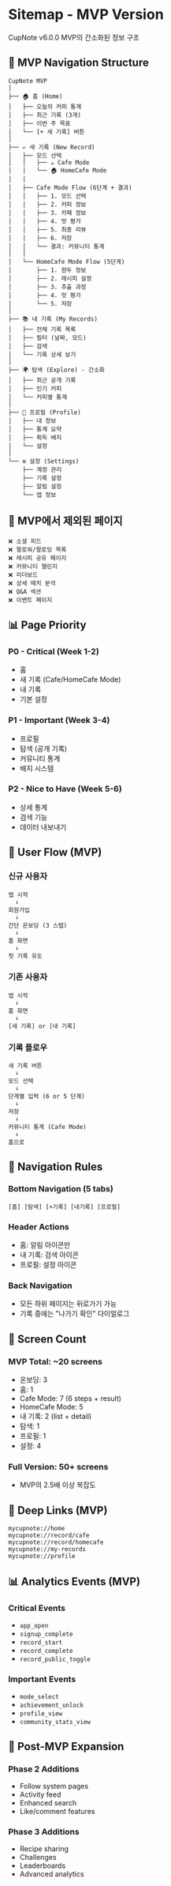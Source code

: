 # Sitemap - MVP Version

CupNote v6.0.0 MVP의 간소화된 정보 구조

## 📱 MVP Navigation Structure

```
CupNote MVP
│
├── 🏠 홈 (Home)
│   ├── 오늘의 커피 통계
│   ├── 최근 기록 (3개)
│   ├── 이번 주 목표
│   └── [+ 새 기록] 버튼
│
├── ✍️ 새 기록 (New Record)
│   ├── 모드 선택
│   │   ├── ☕ Cafe Mode
│   │   └── 🏠 HomeCafe Mode
│   │
│   ├── Cafe Mode Flow (6단계 + 결과)
│   │   ├── 1. 모드 선택
│   │   ├── 2. 커피 정보
│   │   ├── 3. 카페 정보
│   │   ├── 4. 맛 평가
│   │   ├── 5. 최종 리뷰
│   │   ├── 6. 저장
│   │   └── 결과: 커뮤니티 통계
│   │
│   └── HomeCafe Mode Flow (5단계)
│       ├── 1. 원두 정보
│       ├── 2. 레시피 설정
│       ├── 3. 추출 과정
│       ├── 4. 맛 평가
│       └── 5. 저장
│
├── 📚 내 기록 (My Records)
│   ├── 전체 기록 목록
│   ├── 필터 (날짜, 모드)
│   ├── 검색
│   └── 기록 상세 보기
│
├── 🌍 탐색 (Explore) - 간소화
│   ├── 최근 공개 기록
│   ├── 인기 커피
│   └── 커피별 통계
│
├── 👤 프로필 (Profile)
│   ├── 내 정보
│   ├── 통계 요약
│   ├── 획득 배지
│   └── 설정
│
└── ⚙️ 설정 (Settings)
    ├── 계정 관리
    ├── 기록 설정
    ├── 알림 설정
    └── 앱 정보
```

## 🚫 MVP에서 제외된 페이지

```
❌ 소셜 피드
❌ 팔로워/팔로잉 목록
❌ 레시피 공유 페이지
❌ 커뮤니티 챌린지
❌ 리더보드
❌ 상세 매치 분석
❌ Q&A 섹션
❌ 이벤트 페이지
```

## 📊 Page Priority

### P0 - Critical (Week 1-2)
- 홈
- 새 기록 (Cafe/HomeCafe Mode)
- 내 기록
- 기본 설정

### P1 - Important (Week 3-4)
- 프로필
- 탐색 (공개 기록)
- 커뮤니티 통계
- 배지 시스템

### P2 - Nice to Have (Week 5-6)
- 상세 통계
- 검색 기능
- 데이터 내보내기

## 🔀 User Flow (MVP)

### 신규 사용자
```
앱 시작
  ↓
회원가입
  ↓
간단 온보딩 (3 스텝)
  ↓
홈 화면
  ↓
첫 기록 유도
```

### 기존 사용자
```
앱 시작
  ↓
홈 화면
  ↓
[새 기록] or [내 기록]
```

### 기록 플로우
```
새 기록 버튼
  ↓
모드 선택
  ↓
단계별 입력 (6 or 5 단계)
  ↓
저장
  ↓
커뮤니티 통계 (Cafe Mode)
  ↓
홈으로
```

## 🎯 Navigation Rules

### Bottom Navigation (5 tabs)
```
[홈] [탐색] [+기록] [내기록] [프로필]
```

### Header Actions
- 홈: 알림 아이콘만
- 내 기록: 검색 아이콘
- 프로필: 설정 아이콘

### Back Navigation
- 모든 하위 페이지는 뒤로가기 가능
- 기록 중에는 "나가기 확인" 다이얼로그

## 📱 Screen Count

### MVP Total: ~20 screens
- 온보딩: 3
- 홈: 1
- Cafe Mode: 7 (6 steps + result)
- HomeCafe Mode: 5
- 내 기록: 2 (list + detail)
- 탐색: 1
- 프로필: 1
- 설정: 4

### Full Version: 50+ screens
- MVP의 2.5배 이상 복잡도

## 🔗 Deep Links (MVP)

```
mycupnote://home
mycupnote://record/cafe
mycupnote://record/homecafe
mycupnote://my-records
mycupnote://profile
```

## 📊 Analytics Events (MVP)

### Critical Events
- `app_open`
- `signup_complete`
- `record_start`
- `record_complete`
- `record_public_toggle`

### Important Events
- `mode_select`
- `achievement_unlock`
- `profile_view`
- `community_stats_view`

## 🚀 Post-MVP Expansion

### Phase 2 Additions
- Follow system pages
- Activity feed
- Enhanced search
- Like/comment features

### Phase 3 Additions
- Recipe sharing
- Challenges
- Leaderboards
- Advanced analytics